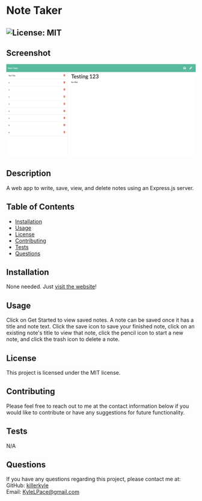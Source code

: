   # Note Taker  
  ##  ![License: MIT](https://img.shields.io/badge/License-MIT-informational?style=for-the-badge&logo=appveyor.svg)  
  ## Screenshot  
  ![Note Taker Screenshot](./public/assets/images/NoteTakerScreenshot.png)
  ## Description  
  A web app to write, save, view, and delete notes using an Express.js server.  
  ## Table of Contents  
  * [Installation](#installation)  
  * [Usage](#usage)  
  * [License](#license)  
  * [Contributing](#contributing)  
  * [Tests](#tests)  
  * [Questions](#questions)  
  ## Installation  
  None needed. Just [visit the website](https://thawing-shore-21514.herokuapp.com/)!  
  ## Usage  
  Click on Get Started to view saved notes. A note can be saved once it has a title and note text. Click the save icon to save your finished note, click on an existing note's title to view that note, click the pencil icon to start a new note, and click the trash icon to delete a note.  
  ## License  
  This project is licensed under the MIT license.  
  ## Contributing  
  Please feel free to reach out to me at the contact information below if you would like to contribute or have any suggestions for future functionality.  
  ## Tests  
  N/A  
  ## Questions  
  If you have any questions regarding this project, please contact me at:  
  GitHub: [killerkyle](https://github.com/killerkyle)  
  Email: [KyleLPace@gmail.com](mailto:KyleLPace@gmail.com)
  